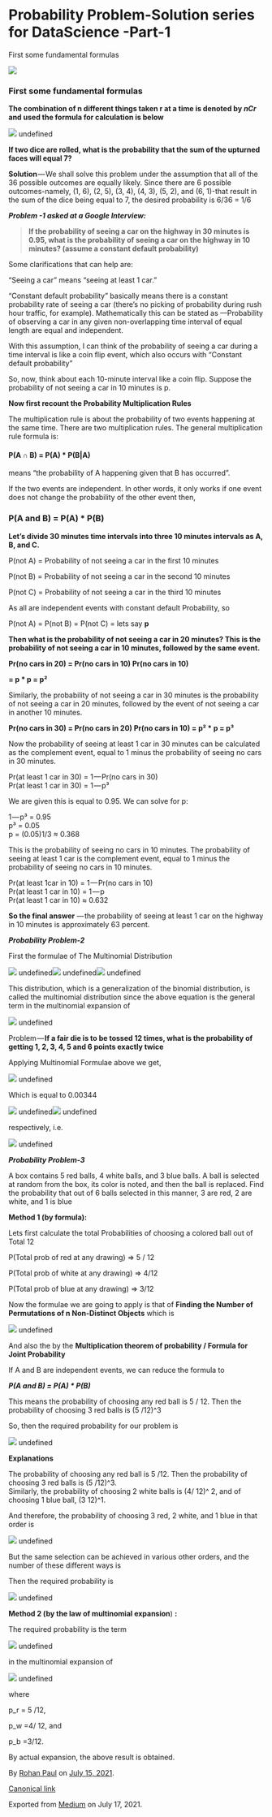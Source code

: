 # Probability Problem-Solution series for DataScience -Part-1

First some fundamental formulas

![](https://cdn-images-1.medium.com/max/1200/1*iBT09GNNMlTMI2zae2-Jiw.jpeg)

### First some fundamental formulas

**The combination of n different things taken r at a time is denoted by _nCr_ and used the formula for calculation is below**

![](https://cdn-images-1.medium.com/max/800/1*uRQfUp84cYRYtv9hCD9H3Q.png)
undefined

**If two dice are rolled, what is the probability that the sum of the upturned faces will equal 7?**

**Solution** — We shall solve this problem under the assumption that all of the 36 possible outcomes are equally likely. Since there are 6 possible outcomes-namely, (1, 6), (2, 5), (3, 4), (4, 3), (5, 2), and (6, 1)-that result in the sum of the dice being equal to 7, the desired probability is 6/36 = 1/6

**_Problem -1 asked at a Google Interview:_**

> **If the probability of seeing a car on the highway in 30 minutes is 0.95, what is the probability of seeing a car on the highway in 10 minutes? (assume a constant default probability)**

Some clarifications that can help are:

“Seeing a car” means “seeing at least 1 car.”

“Constant default probability” basically means there is a constant probability rate of seeing a car (there’s no picking of probability during rush hour traffic, for example). Mathematically this can be stated as —Probability of observing a car in any given non-overlapping time interval of equal length are equal and independent.

With this assumption, I can think of the probability of seeing a car during a time interval is like a coin flip event, which also occurs with “Constant default probability”

So, now, think about each 10-minute interval like a coin flip. Suppose the probability of not seeing a car in 10 minutes is p.

**Now first recount the Probability Multiplication Rules**

The multiplication rule is about the probability of two events happening at the same time. There are two multiplication rules. The general multiplication rule formula is:

#### P(A ∩ B) = P(A) \* P(B|A)

means “the probability of A happening given that B has occurred”.

If the two events are independent. In other words, it only works if one event does not change the probability of the other event then,

### P(A and B) = P(A) \* P(B)

**Let’s divide 30 minutes time intervals into three 10 minutes intervals as A, B, and C.**

P(not A) = Probability of not seeing a car in the first 10 minutes

P(not B) = Probability of not seeing a car in the second 10 minutes

P(not C) = Probability of not seeing a car in the third 10 minutes

As all are independent events with constant default Probability, so

P(not A) = P(not B) = P(not C) = lets say **p**

**Then what is the probability of not seeing a car in 20 minutes? This is the probability of not seeing a car in 10 minutes, followed by the same event.**

**Pr(no cars in 20) = Pr(no cars in 10) Pr(no cars in 10)**

**\= p \* p = p²**

Similarly, the probability of not seeing a car in 30 minutes is the probability of not seeing a car in 20 minutes, followed by the event of not seeing a car in another 10 minutes.

**Pr(no cars in 30) = Pr(no cars in 20) Pr(no cars in 10) = p² \* p = p³**

Now the probability of seeing at least 1 car in 30 minutes can be calculated as the complement event, equal to 1 minus the probability of seeing no cars in 30 minutes.

Pr(at least 1 car in 30) = 1 — Pr(no cars in 30)  
Pr(at least 1 car in 30) = 1 — p³

We are given this is equal to 0.95. We can solve for p:

1 — p³ = 0.95  
p³ = 0.05  
p = (0.05)1/3 ≈ 0.368

This is the probability of seeing no cars in 10 minutes. The probability of seeing at least 1 car is the complement event, equal to 1 minus the probability of seeing no cars in 10 minutes.

Pr(at least 1car in 10) = 1 — Pr(no cars in 10)  
Pr(at least 1 car in 10) = 1 — p  
Pr(at least 1 car in 10) ≈ 0.632

**So the final answer** — the probability of seeing at least 1 car on the highway in 10 minutes is approximately 63 percent.

**_Probability Problem-2_**

First the formulae of The Multinomial Distribution

![](https://cdn-images-1.medium.com/max/800/1*qdPDPDHTZP5XKOlJvecvRg.png)
undefined![](https://cdn-images-1.medium.com/max/800/1*ziBCEg2ea5rsVKlkxZeoZQ.png)
undefined![](https://cdn-images-1.medium.com/max/800/1*DVSmwB0vOv6nAfrdaYAzGA.png)
undefined

This distribution, which is a generalization of the binomial distribution, is called the multinomial distribution since the above equation is the general term in the multinomial expansion of

![](https://cdn-images-1.medium.com/max/800/1*XA2uEsVIRaKtqWA5V1N2-w.png)
undefined

Problem — **If a fair die is to be tossed 12 times, what is the probability of getting 1, 2, 3, 4, 5 and 6 points exactly twice**

Applying Multinomial Formulae above we get,

![](https://cdn-images-1.medium.com/max/800/1*WZOYA53pFkIL7pb9mwUJuQ.png)
undefined

Which is equal to 0.00344

![](https://cdn-images-1.medium.com/max/800/1*rArvvhXM-6xN--2w-qpLfw.png)
undefined![](https://cdn-images-1.medium.com/max/800/1*IE6ZN677_9ONK1yiMnfXog.png)
undefined

respectively, i.e.

![](https://cdn-images-1.medium.com/max/800/1*7xN49FtUBUrI92EEBSQhrg.png)
undefined

**_Probability Problem-3_**

A box contains 5 red balls, 4 white balls, and 3 blue balls. A ball is selected at random from the box, its color is noted, and then the ball is replaced. Find the probability that out of 6 balls selected in this manner, 3 are red, 2 are white, and 1 is blue

**Method 1 (by formula):**

Lets first calculate the total Probabilities of choosing a colored ball out of Total 12

P(Total prob of red at any drawing) => 5 / 12

P(Total prob of white at any drawing) => 4/12

P(Total prob of blue at any drawing) => 3/12

Now the formulae we are going to apply is that of **Finding the Number of Permutations of n Non-Distinct Objects** which is

![](https://cdn-images-1.medium.com/max/800/1*JLg7YQxX9qgm3K4K1oj9MA.png)
undefined

And also the by the **Multiplication theorem of probability / Formula for Joint Probability**

If A and B are independent events, we can reduce the formula to

**_P(A and B) = P(A) \* P(B)_**

This means the probability of choosing any red ball is 5 / 12. Then the probability of choosing 3 red balls is (5 /12)^3

So, then the required probability for our problem is

![](https://cdn-images-1.medium.com/max/800/1*F0CkLG8qRl4Bk-PJu2OrdA.png)
undefined

**Explanations**

The probability of choosing any red ball is 5 /12. Then the probability of choosing 3 red balls is (5 /12)^3.  
Similarly, the probability of choosing 2 white balls is (4/ 12)^ 2, and of choosing 1 blue ball, (3 12)^1.

And therefore, the probability of choosing 3 red, 2 white, and 1 blue in that order is

![](https://cdn-images-1.medium.com/max/800/1*SN-ms_o432eZA5GAiEqhsQ.png)
undefined

But the same selection can be achieved in various other orders, and the number of these different ways is

Then the required probability is

![](https://cdn-images-1.medium.com/max/800/1*cS8rdYuPqQvo0vtvS3mq1w.png)
undefined

**Method 2 (by the law of multinomial expansion**) **:**

The required probability is the term

![](https://cdn-images-1.medium.com/max/800/1*n64gRlFSOftluO7Q09AUjQ.png)
undefined

in the multinomial expansion of

![](https://cdn-images-1.medium.com/max/800/1*7iD2is7mKhZW3iQIYnXKsw.png)
undefined

where

p\_r = 5 /12,

p\_w =4/ 12, and

p\_b =3/12.

By actual expansion, the above result is obtained.

By [Rohan Paul](https://medium.com/@paulrohan) on [July 15, 2021](https://medium.com/p/1de369d39f2d).

[Canonical link](https://medium.com/@paulrohan/probability-problem-solution-series-for-datascience-part-1-1de369d39f2d)

Exported from [Medium](https://medium.com) on July 17, 2021.